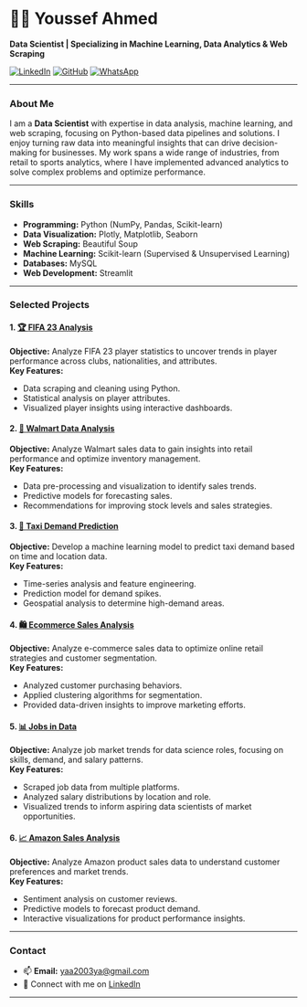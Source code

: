 

# 👨‍💻 Youssef Ahmed

**Data Scientist | Specializing in Machine Learning, Data Analytics & Web Scraping**

[![LinkedIn](https://img.shields.io/badge/LinkedIn-blue?logo=linkedin)](https://www.linkedin.com/in/youssef-ahmed-9a5643244)
[![GitHub](https://img.shields.io/badge/GitHub-lightgrey?logo=github)](https://github.com/youssefa7med)
[![WhatsApp](https://img.shields.io/badge/WhatsApp-green?logo=whatsapp)](https://api.whatsapp.com/send?phone=201000139417&text=%F0%9F%93%9E)

---

### About Me

I am a **Data Scientist** with expertise in data analysis, machine learning, and web scraping, focusing on Python-based data pipelines and solutions. I enjoy turning raw data into meaningful insights that can drive decision-making for businesses. My work spans a wide range of industries, from retail to sports analytics, where I have implemented advanced analytics to solve complex problems and optimize performance.

---

### Skills

- **Programming:** Python (NumPy, Pandas, Scikit-learn)
- **Data Visualization:** Plotly, Matplotlib, Seaborn
- **Web Scraping:** Beautiful Soup
- **Machine Learning:** Scikit-learn (Supervised & Unsupervised Learning)
- **Databases:** MySQL
- **Web Development:** Streamlit

---

### Selected Projects

#### 1. [🏆 **FIFA 23 Analysis**](https://github.com/youssefa7med/Fifa23)
**Objective:** Analyze FIFA 23 player statistics to uncover trends in player performance across clubs, nationalities, and attributes.  
**Key Features:** 
- Data scraping and cleaning using Python.
- Statistical analysis on player attributes.
- Visualized player insights using interactive dashboards.

#### 2. [🛒 **Walmart Data Analysis**](https://github.com/youssefa7med/Walmart)
**Objective:** Analyze Walmart sales data to gain insights into retail performance and optimize inventory management.  
**Key Features:** 
- Data pre-processing and visualization to identify sales trends.
- Predictive models for forecasting sales.
- Recommendations for improving stock levels and sales strategies.

#### 3. [🚕 **Taxi Demand Prediction**](https://github.com/youssefa7med/Taxi)
**Objective:** Develop a machine learning model to predict taxi demand based on time and location data.  
**Key Features:** 
- Time-series analysis and feature engineering.
- Prediction model for demand spikes.
- Geospatial analysis to determine high-demand areas.

#### 4. [🛍️ **Ecommerce Sales Analysis**](https://github.com/youssefa7med/Ecommerce)
**Objective:** Analyze e-commerce sales data to optimize online retail strategies and customer segmentation.  
**Key Features:** 
- Analyzed customer purchasing behaviors.
- Applied clustering algorithms for segmentation.
- Provided data-driven insights to improve marketing efforts.

#### 5. [📊 **Jobs in Data**](https://github.com/youssefa7med/jobs_in_data)
**Objective:** Analyze job market trends for data science roles, focusing on skills, demand, and salary patterns.  
**Key Features:** 
- Scraped job data from multiple platforms.
- Analyzed salary distributions by location and role.
- Visualized trends to inform aspiring data scientists of market opportunities.

#### 6. [📈 **Amazon Sales Analysis**](https://github.com/youssefa7med/Amazon-Sales)
**Objective:** Analyze Amazon product sales data to understand customer preferences and market trends.  
**Key Features:** 
- Sentiment analysis on customer reviews.
- Predictive models to forecast product demand.
- Interactive visualizations for product performance insights.

---

### Contact

- 📫 **Email:** yaa2003ya@gmail.com
- 💬 Connect with me on [LinkedIn](https://www.linkedin.com/in/youssef-ahmed-9a5643244)

---
